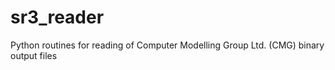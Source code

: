 # sr3_reader
Python routines for reading of Computer Modelling Group Ltd. (CMG) binary output files
